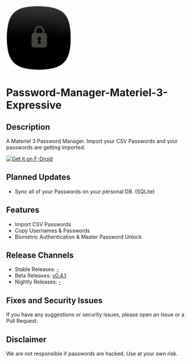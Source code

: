 ![App Icon](https://github.com/CodeSpire-Solutions/Password-Manager-Materiel-3-Expressive/blob/main/fastlane/metadata/android/en-US/images/icon.png)

# Password-Manager-Materiel-3-Expressive
## Description
A Materiel 3 Password Manager. Import your CSV Passwords and your passwords are getting imported.

<a href="https://f-droid.org/packages/org.css_apps_m3.password_manager">
    <img src="https://f-droid.org/badge/get-it-on.png"
    alt="Get it on F-Droid"
    height="80">
</a>

## Planned Updates
- Sync all of your Passwords on your personal DB. (SQLite)

## Features
- Import CSV Passwords
- Copy Usernames & Passwords
- Biometric Authentication & Master Password Unlock

## Release Channels
- Stable Releases: [-](#)
- Beta Releases: [v0.4.1](https://github.com/CodeSpire-Solutions/Password-Manager-Materiel-3-Expressive/releases/tag/0.4.1)
- Nightly Releases: [-](#)

## Fixes and Security Issues
If you have any suggestions or security issues, please open an Issue or a Pull Request.

## Disclaimer
We are not responsible if passwords are hacked. Use at your own risk.
